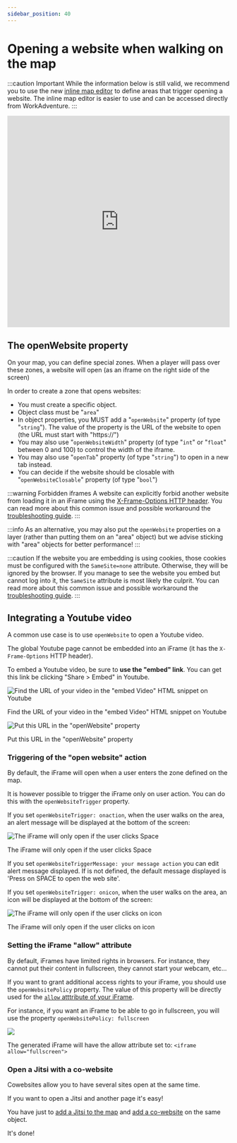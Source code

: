 ```yaml
---
sidebar_position: 40
---
```


# Opening a website when walking on the map

:::caution Important
While the information below is still valid, we recommend you to use the new [inline map editor](../inline-editor/) to define areas
that trigger opening a website.
The inline map editor is easier to use and can be accessed directly from WorkAdventure.
:::

<iframe width="100%" height="480" src="https://www.youtube.com/embed/Me8cu5lLN3A" title="Building your map - Opening a website" frameborder="0" allow="accelerometer; autoplay; clipboard-write; encrypted-media; gyroscope; picture-in-picture; web-share; fullscreen" allowfullscreen></iframe>

## The openWebsite property

On your map, you can define special zones. When a player will pass over these zones, a website will open (as an iframe
on the right side of the screen)

In order to create a zone that opens websites:

- You must create a specific object.
- Object class must be "`area`"
- In object properties, you MUST add a "`openWebsite`" property (of type "`string`"). The value of the property is the URL of the website to open (the URL must start with "https://")
- You may also use "`openWebsiteWidth`" property (of type "`int`" or "`float`" between 0 and 100) to control the width of the iframe.
- You may also use "`openTab`" property (of type "`string`") to open in a new tab instead.
- You can decide if the website should be closable with "`openWebsiteClosable`" property (of type "`bool`")

:::warning Forbidden iframes
A website can explicitly forbid another website from loading it in an iFrame using
the [X-Frame-Options HTTP header](https://developer.mozilla.org/en-US/docs/Web/HTTP/Headers/X-Frame-Options). You can
read more about this common issue and possible workaround the [troubleshooting guide](./troubleshooting.md#embedding-an-iframe-is-forbidden).
:::

:::info
As an alternative, you may also put the `openWebsite` properties on a layer (rather than putting them on an "area" object)
but we advise sticking with "area" objects for better performance!
:::

:::caution
If the website you are embedding is using cookies, those cookies must be configured with the `SameSite=none` attribute. Otherwise,
they will be ignored by the browser. If you manage to see the website you embed but cannot log into it, the `SameSite` attribute is most
likely the culprit. You can read more about this common issue and possible workaround the [troubleshooting guide](./troubleshooting.md#i-cannot-log-into-my-embedded-website).
:::

## Integrating a Youtube video

A common use case is to use `openWebsite` to open a Youtube video.

The global Youtube page cannot be embedded into an iFrame (it has the `X-Frame-Options` HTTP header).

To embed a Youtube video, be sure to **use the "embed" link**. You can get this link be clicking "Share > Embed" in Youtube.

![Find the URL of your video in the "embed Video" HTML snippet on Youtube](../images/youtube.jpg)

<div class="text--center text--italic">Find the URL of your video in the "embed Video" HTML snippet on Youtube</div>

![Put this URL in the "openWebsite" property](../images/open_website.png)

<div class="text--center text--italic">Put this URL in the "openWebsite" property</div>

### Triggering of the "open website" action

By default, the iFrame will open when a user enters the zone defined on the map.

It is however possible to trigger the iFrame only on user action. You can do this with the `openWebsiteTrigger` property.

If you set `openWebsiteTrigger: onaction`, when the user walks on the area, an alert message will be displayed at the bottom of the screen:

![The iFrame will only open if the user clicks Space](../images/click_space_open_website.png)

<div class="text--center text--italic">The iFrame will only open if the user clicks Space</div>

If you set `openWebsiteTriggerMessage: your message action` you can edit alert message displayed. If is not defined, the default message displayed is 'Press on SPACE to open the web site'.

If you set `openWebsiteTrigger: onicon`, when the user walks on the area, an icon will be displayed at the bottom of the screen:

![The iFrame will only open if the user clicks on icon](../images/icon_open_website.png)

<div class="text--center text--italic">The iFrame will only open if the user clicks on icon</div>

### Setting the iFrame "allow" attribute

By default, iFrames have limited rights in browsers. For instance, they cannot put their content in fullscreen, they cannot start your webcam, etc...

If you want to grant additional access rights to your iFrame, you should use the `openWebsitePolicy` property. The value of this property will be directly used for the [`allow` atttribute of your iFrame](https://developer.mozilla.org/en-US/docs/Web/HTTP/Feature_Policy/Using_Feature_Policy#the_iframe_allow_attribute).

For instance, if you want an iFrame to be able to go in fullscreen, you will use the property `openWebsitePolicy: fullscreen`

![](../images/open_website_policy.png)

<div class="text--center text--italic">The generated iFrame will have the allow attribute set to: <code>&lt;iframe allow="fullscreen"&gt;</code></div>

### Open a Jitsi with a co-website

Cowebsites allow you to have several sites open at the same time.

If you want to open a Jitsi and another page it's easy!

You have just to [add a Jitsi to the map](meeting-rooms.md) and [add a co-website](opening-a-website.md#the-openwebsite-property) on the same object.

It's done!
